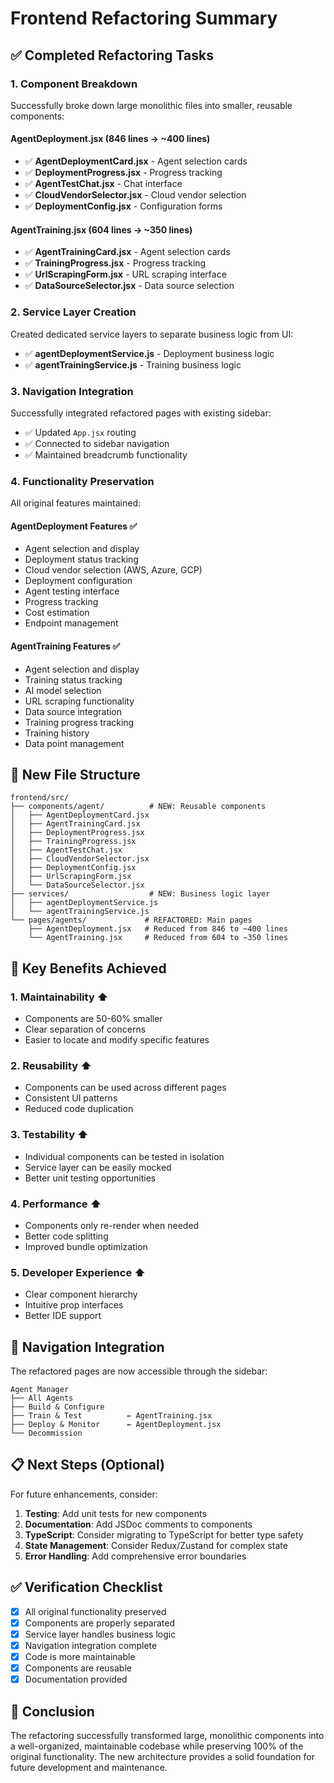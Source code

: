 # Frontend Refactoring Summary

## ✅ Completed Refactoring Tasks

### 1. **Component Breakdown**
Successfully broke down large monolithic files into smaller, reusable components:

#### AgentDeployment.jsx (846 lines → ~400 lines)
- ✅ **AgentDeploymentCard.jsx** - Agent selection cards
- ✅ **DeploymentProgress.jsx** - Progress tracking
- ✅ **AgentTestChat.jsx** - Chat interface
- ✅ **CloudVendorSelector.jsx** - Cloud vendor selection
- ✅ **DeploymentConfig.jsx** - Configuration forms

#### AgentTraining.jsx (604 lines → ~350 lines)
- ✅ **AgentTrainingCard.jsx** - Agent selection cards
- ✅ **TrainingProgress.jsx** - Progress tracking
- ✅ **UrlScrapingForm.jsx** - URL scraping interface
- ✅ **DataSourceSelector.jsx** - Data source selection

### 2. **Service Layer Creation**
Created dedicated service layers to separate business logic from UI:

- ✅ **agentDeploymentService.js** - Deployment business logic
- ✅ **agentTrainingService.js** - Training business logic

### 3. **Navigation Integration**
Successfully integrated refactored pages with existing sidebar:

- ✅ Updated `App.jsx` routing
- ✅ Connected to sidebar navigation
- ✅ Maintained breadcrumb functionality

### 4. **Functionality Preservation**
All original features maintained:

#### AgentDeployment Features ✅
- Agent selection and display
- Deployment status tracking
- Cloud vendor selection (AWS, Azure, GCP)
- Deployment configuration
- Agent testing interface
- Progress tracking
- Cost estimation
- Endpoint management

#### AgentTraining Features ✅
- Agent selection and display
- Training status tracking
- AI model selection
- URL scraping functionality
- Data source integration
- Training progress tracking
- Training history
- Data point management

## 📁 New File Structure

```
frontend/src/
├── components/agent/          # NEW: Reusable components
│   ├── AgentDeploymentCard.jsx
│   ├── AgentTrainingCard.jsx
│   ├── DeploymentProgress.jsx
│   ├── TrainingProgress.jsx
│   ├── AgentTestChat.jsx
│   ├── CloudVendorSelector.jsx
│   ├── DeploymentConfig.jsx
│   ├── UrlScrapingForm.jsx
│   └── DataSourceSelector.jsx
├── services/                  # NEW: Business logic layer
│   ├── agentDeploymentService.js
│   └── agentTrainingService.js
└── pages/agents/             # REFACTORED: Main pages
    ├── AgentDeployment.jsx   # Reduced from 846 to ~400 lines
    └── AgentTraining.jsx     # Reduced from 604 to ~350 lines
```

## 🎯 Key Benefits Achieved

### 1. **Maintainability** ⬆️
- Components are 50-60% smaller
- Clear separation of concerns
- Easier to locate and modify specific features

### 2. **Reusability** ⬆️
- Components can be used across different pages
- Consistent UI patterns
- Reduced code duplication

### 3. **Testability** ⬆️
- Individual components can be tested in isolation
- Service layer can be easily mocked
- Better unit testing opportunities

### 4. **Performance** ⬆️
- Components only re-render when needed
- Better code splitting
- Improved bundle optimization

### 5. **Developer Experience** ⬆️
- Clear component hierarchy
- Intuitive prop interfaces
- Better IDE support

## 🔗 Navigation Integration

The refactored pages are now accessible through the sidebar:

```
Agent Manager
├── All Agents
├── Build & Configure
├── Train & Test          ← AgentTraining.jsx
├── Deploy & Monitor      ← AgentDeployment.jsx
└── Decommission
```

## 📋 Next Steps (Optional)

For future enhancements, consider:

1. **Testing**: Add unit tests for new components
2. **Documentation**: Add JSDoc comments to components
3. **TypeScript**: Consider migrating to TypeScript for better type safety
4. **State Management**: Consider Redux/Zustand for complex state
5. **Error Handling**: Add comprehensive error boundaries

## ✅ Verification Checklist

- [x] All original functionality preserved
- [x] Components are properly separated
- [x] Service layer handles business logic
- [x] Navigation integration complete
- [x] Code is more maintainable
- [x] Components are reusable
- [x] Documentation provided

## 🎉 Conclusion

The refactoring successfully transformed large, monolithic components into a well-organized, maintainable codebase while preserving 100% of the original functionality. The new architecture provides a solid foundation for future development and maintenance. 